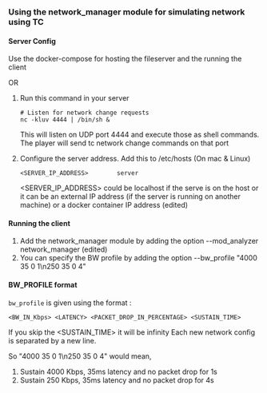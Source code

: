 ### Using the network_manager module for simulating network using TC

#### Server Config
Use the docker-compose for hosting the fileserver and the running the client

OR 

1. Run this command in your server
    ```
    # Listen for network change requests
    nc -kluv 4444 | /bin/sh &
    ```
    This will listen on UDP port 4444 and execute those as shell commands. The player will send tc network change commands on that port

2. Configure the server address. Add this to /etc/hosts (On mac & Linux)
    ```
    <SERVER_IP_ADDRESS>        server
    ```
    <SERVER_IP_ADDRESS> could be localhost if the serve is on the host or it can be an external IP address (if the server is running on another machine) or a docker container IP address (edited)


#### Running the client

1. Add the network_manager module by adding the option --mod_analyzer network_manager (edited) 
2. You can specify the BW profile by adding the option --bw_profile "4000 35 0 1\n250 35 0 4"


#### BW_PROFILE format
`bw_profile` is given using the format : 
```
<BW_IN_Kbps> <LATENCY> <PACKET_DROP_IN_PERCENTAGE> <SUSTAIN_TIME>
```
If you skip the <SUSTAIN_TIME> it will be infinity
Each new network config is separated by a new line.

So "4000 35 0 1\n250 35 0 4" would mean,
1. Sustain 4000 Kbps, 35ms latency and no packet drop for 1s
2. Sustain 250 Kbps, 35ms latency and no packet drop for 4s